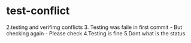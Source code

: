 # test-conflict
2.testing and verifimg conflicts
3. Testing was faile in first commit - But checking again - Please check
4.Testing is fine
5.Dont what is the status

